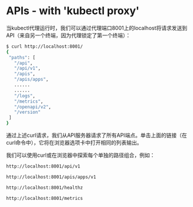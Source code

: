# APIs - with 'kubectl proxy'

当kubectl代理运行时，我们可以通过代理端口8001上的localhost将请求发送到API（来自另一个终端，因为代理锁定了第一个终端）：

```bash
$ curl http://localhost:8001/
{
 "paths": [
   "/api",
   "/api/v1",
   "/apis",
   "/apis/apps",
   ......
   ......
   "/logs",
   "/metrics",
   "/openapi/v2",
   "/version"
 ]
}
```

通过上述curl请求，我们从API服务器请求了所有API端点。单击上面的链接（在curl命令中），它将在浏览器选项卡中打开相同的列表输出。

我们可以使用curl或在浏览器中探索每个单独的路径组合，例如：

```bash
http://localhost:8001/api/v1

http://localhost:8001/apis/apps/v1

http://localhost:8001/healthz

http://localhost:8001/metrics
```

